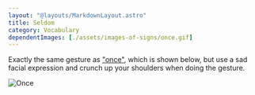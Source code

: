 ```yaml
---
layout: "@layouts/MarkdownLayout.astro"
title: Seldom
category: Vocabulary
dependentImages: [./assets/images-of-signs/once.gif]
---
```


Exactly the same gesture as ["once"](./once),
which is shown below,
but use a sad facial expression and crunch up your shoulders
when doing the gesture.

![Once](@signs/once.gif)
